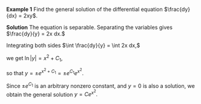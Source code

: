 **Example 1** Find the general solution of the differential equation $\frac{dy}{dx} = 2xy$.

**Solution** The equation is separable. Separating the variables gives $\frac{dy}{y} = 2x dx.$

Integrating both sides $\int \frac{dy}{y} = \int 2x dx,$

we get $\ln |y| = x^2 + C_1,$

so that $y = \pm e^{x^2 + C_1} = \pm e^{C_1} e^{x^2}.$

Since $\pm e^{C_1}$ is an arbitrary nonzero constant, and $y=0$ is also a solution, we obtain the general solution $y = C e^{x^2}.$